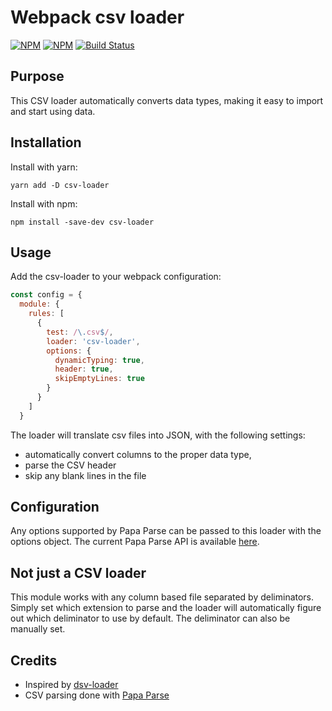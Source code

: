 # Webpack csv loader

[![NPM](https://img.shields.io/npm/v/csv-loader.svg)](https://npmjs.com/package/csv-loader)
[![NPM](https://img.shields.io/npm/dw/csv-loader.svg?maxAge=2592000)](https://npmjs.com/package/csv-loader)
[![Build Status](https://travis-ci.org/theplatapi/csv-loader.svg?branch=master)](https://travis-ci.org/theplatapi/csv-loader)


## Purpose
This CSV loader automatically converts data types, making it easy to import and start using data.

## Installation

Install with yarn:

```
yarn add -D csv-loader
```

Install with npm:

```
npm install -save-dev csv-loader
```

## Usage

Add the csv-loader to your webpack configuration:

``` javascript
const config = {
  module: {
    rules: [
      {
        test: /\.csv$/,
        loader: 'csv-loader',
        options: {
          dynamicTyping: true,
          header: true,
          skipEmptyLines: true
        }
      }
    ]
  }
```

The loader will translate csv files into JSON, with the following settings:
* automatically convert columns to the proper data type,
* parse the CSV header
* skip any blank lines in the file

## Configuration

Any options supported by Papa Parse can be passed to this loader with the options object. The current Papa Parse API is available [here](http://papaparse.com/docs#config).



## Not just a CSV loader
This module works with any column based file separated by deliminators. Simply set which extension to parse and the
loader will automatically figure out which deliminator to use by default. The deliminator can also be manually set.

## Credits

* Inspired by [dsv-loader](https://github.com/wbkd/dsv-loader)
* CSV parsing done with [Papa Parse](http://papaparse.com/)